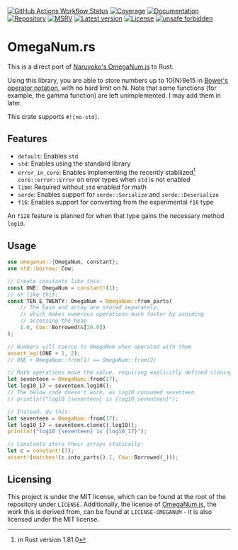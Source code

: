 [![GitHub Actions Workflow Status](https://img.shields.io/github/actions/workflow/status/balt-dev/omeganum/.github%2Fworkflows%2Frust.yml?branch=trunk&style=flat&label=tests)](https://github.com/balt-dev/omeganum/actions/)
[![Coverage](https://coveralls.io/repos/github/balt-dev/omeganum/badge.svg?branch=trunk)](https://coveralls.io/github/balt-dev/omeganum/)
[![Documentation](https://docs.rs/omeganum/badge.svg)](https://docs.rs/omeganum)
[![Repository](https://img.shields.io/badge/-GitHub-%23181717?style=flat&logo=github&labelColor=%23555555&color=%23181717)](https://github.com/balt-dev/omeganum)
[![MSRV](https://img.shields.io/badge/MSRV-1.81.0-red)](https://gist.github.com/alexheretic/d1e98d8433b602e57f5d0a9637927e0c)
[![Latest version](https://img.shields.io/crates/v/omeganum.svg)](https://crates.io/crates/omeganum)
[![License](https://img.shields.io/crates/l/omeganum.svg)](https://github.com/balt-dev/omeganum/blob/trunk/LICENSE)
[![unsafe forbidden](https://img.shields.io/badge/unsafe-forbidden-success.svg)](https://github.com/rust-secure-code/safety-dance/)

# OmegaNum.rs


This is a direct port of [Naruyoko's OmegaNum.js](https://github.com/Naruyoko/OmegaNum.js/tree/master) to Rust.

Using this library, you are able to store numbers up to 10{N}9e15 in [Bower's operator notation](https://handwiki.org/wiki/Bowers%27s_operators), with no hard limit on N.
Note that some functions (for example, the gamma function) are left unimplemented. I may add them in later.

This crate supports `#![no-std]`.

## Features

- `default`: Enables `std`
- `std`: Enables using the standard library
- `error_in_core`: Enables implementing the recently stabilized[^1] `core::error::Error` on error types when `std` is not enabled
- `libm`: Required without `std` enabled for math
- `serde`: Enables support for `serde::Serialize` and `serde::Deserialize`
- `f16`: Enables support for converting from the experimental `f16` type

An `f128` feature is planned for when that type gains the necessary method `log10`.

[^1]: in Rust version 1.81.0

## Usage
```rust
use omeganum::{OmegaNum, constant};
use std::borrow::Cow;

// Create constants like this:
const ONE: OmegaNum = constant!(1);
// or like this:
const TEN_E_TWENTY: OmegaNum = OmegaNum::from_parts(
    // The base and array are stored separately,
    // which makes numerous operations much faster by avoiding
    // accessing the heap
    1.0, Cow::Borrowed(&[20.0])
);

// Numbers will coerce to OmegaNum when operated with them
assert_eq!(ONE + 1, 2); 
// ONE + OmegaNum::from(1) == OmegaNum::from(2)

// Math operations move the value, requiring explicitly defined cloning
let seventeen = OmegaNum::from(17);
let log10_17 = seventeen.log10();
// The below code doesn't work, as log10 consumed seventeen
// println!("log10 {seventeen} is {log10_seventeen}");

// Instead, do this:
let seventeen = OmegaNum::from(17);
let log10_17 = seventeen.clone().log10();
println!("log10 {seventeen} is {log10_17}");

// Constants store their arrays statically:
let c = constant!(7);
assert!(matches!(c.into_parts().1, Cow::Borrowed(_)));
```

## Licensing
This project is under the MIT license, which can be found at the root of the repository under `LICENSE`.
Additionally, the license of [OmegaNum.js](https://github.com/Naruyoko/OmegaNum.js/tree/master), the work this is derived from, can be found at `LICENSE-OMEGANUM` - it is also licensed under the MIT license.
